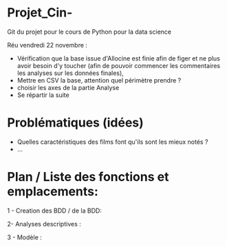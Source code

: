 # Projet_Cin-
Git du projet pour le cours de Python pour la data science


Réu vendredi 22 novembre : 
- Vérification que la base issue d'Allocine est finie afin de figer et ne plus avoir besoin d'y toucher (afin de pouvoir commencer les commentaires les analyses sur les données finales),
- Mettre en CSV la base, attention quel périmètre prendre ?
- choisir les axes de la partie Analyse
- Se répartir la suite

# Problématiques (idées)

- Quelles caractéristiques des films font qu'ils sont les mieux notés ?
- ...

# Plan / Liste des fonctions et emplacements:

1 - Creation des BDD / de la BDD: 





2- Analyses descriptives :





3 - Modèle : 


